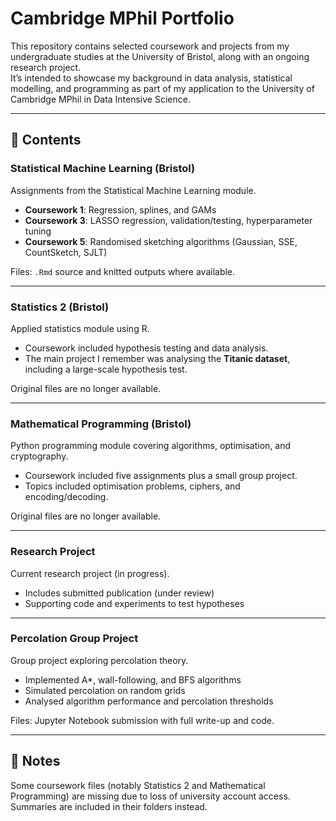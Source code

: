 # Cambridge MPhil Portfolio

This repository contains selected coursework and projects from my undergraduate studies at the University of Bristol, along with an ongoing research project.  
It’s intended to showcase my background in data analysis, statistical modelling, and programming as part of my application to the University of Cambridge MPhil in Data Intensive Science.

---

## 📂 Contents

### Statistical Machine Learning (Bristol)
Assignments from the Statistical Machine Learning module.  
- **Coursework 1**: Regression, splines, and GAMs  
- **Coursework 3**: LASSO regression, validation/testing, hyperparameter tuning  
- **Coursework 5**: Randomised sketching algorithms (Gaussian, SSE, CountSketch, SJLT)  

Files: `.Rmd` source and knitted outputs where available.

---

### Statistics 2 (Bristol)
Applied statistics module using R.  
- Coursework included hypothesis testing and data analysis.  
- The main project I remember was analysing the **Titanic dataset**, including a large-scale hypothesis test.  

Original files are no longer available.

---

### Mathematical Programming (Bristol)
Python programming module covering algorithms, optimisation, and cryptography.  
- Coursework included five assignments plus a small group project.  
- Topics included optimisation problems, ciphers, and encoding/decoding.  

Original files are no longer available.

---

### Research Project
Current research project (in progress).  
- Includes submitted publication (under review)  
- Supporting code and experiments to test hypotheses  

---

### Percolation Group Project
Group project exploring percolation theory.  
- Implemented A*, wall-following, and BFS algorithms  
- Simulated percolation on random grids  
- Analysed algorithm performance and percolation thresholds  

Files: Jupyter Notebook submission with full write-up and code.

---
## 👥 Notes
Some coursework files (notably Statistics 2 and Mathematical Programming) are missing due to loss of university account access. Summaries are included in their folders instead.
